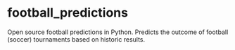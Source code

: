 football_predictions
====================

Open source football predictions in Python. Predicts the outcome of football (soccer) tournaments based on historic results.
